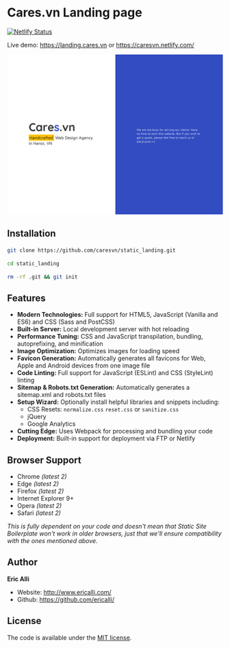 # Cares.vn Landing page

[![Netlify Status](https://api.netlify.com/api/v1/badges/e4b2ddd5-3845-4762-98d7-16d2159cd417/deploy-status)](https://app.netlify.com/sites/caresvn/deploys)

Live demo: <https://landing.cares.vn> or <https://caresvn.netlify.com/>

![Screenshot](screenshot.png)

## Installation

```bash
git clone https://github.com/caresvn/static_landing.git
 ```
 
 ```bash
cd static_landing
 ```
 
 ```bash
rm -rf .git && git init
 ```
 
 ## Features

* **Modern Technologies:** Full support for HTML5, JavaScript (Vanilla and ES6) and CSS (Sass and PostCSS)
* **Built-in Server:** Local development server with hot reloading
* **Performance Tuning:** CSS and JavaScript transpilation, bundling, autoprefixing, and minification
* **Image Optimization:** Optimizes images for loading speed
* **Favicon Generation:** Automatically generates all favicons for Web, Apple and Android devices from one image file
* **Code Linting:** Full support for JavaScript (ESLint) and CSS (StyleLint) linting
* **Sitemap & Robots.txt Generation:** Automatically generates a sitemap.xml and robots.txt files
* **Setup Wizard:** Optionally install helpful libraries and snippets including:
  * CSS Resets: `normalize.css` `reset.css` or `sanitize.css`
  * jQuery
  * Google Analytics
* **Cutting Edge:** Uses Webpack for processing and bundling your code 
* **Deployment:** Built-in support for deployment via FTP or Netlify 

## Browser Support

* Chrome _\(latest 2\)_
* Edge _\(latest 2\)_
* Firefox _\(latest 2\)_
* Internet Explorer 9+
* Opera _\(latest 2\)_
* Safari _\(latest 2\)_

_This  is fully dependent on your code and doesn't mean that Static Site Boilerplate won't work in older browsers, just that we'll ensure compatibility with the ones mentioned above._

## Author

**Eric Alli**

-   Website: <http://www.ericalli.com/>
-   Github: <https://github.com/ericalli/>

## License

The code is available under the [MIT license](LICENSE).
